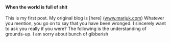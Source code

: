 #### When the world is full of shit 
This is my first post. My original blog is [here] (www.marjuk.com) Whatever you mention, you go on to say that you have been wronged. I sincerely want to ask you really if you were? The following is the understanding of grounds-up. I am sorry about bunch of gibberish
